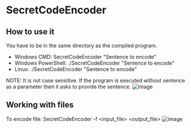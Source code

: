 # SecretCodeEncoder
## How to use it
You have to be in the same directory as the compiled program.
- Windows CMD: SecretCodeEncoder "Sentence to encode"
- Windows PowerShell: ./SecretCodeEncoder "Sentence to encode"
- Linux: ./SecretCodeEncoder "Sentence to encode"
  
NOTE: It is not case sensitive.
If the program is executed without sentence as a parameter then it asks to provide the sentence.
![image](https://github.com/orszoooo/SecretCodeEncoder/assets/117857476/b0c2cf88-9ea7-4d51-a0ea-20ba997181a6)

## Working with files
To encode file: SecretCodeEncoder -f <input_file> <output_file>
![image](https://github.com/orszoooo/SecretCodeEncoder/assets/117857476/9a9f5fe1-dece-465d-8c2e-fdaa8fcca597)






